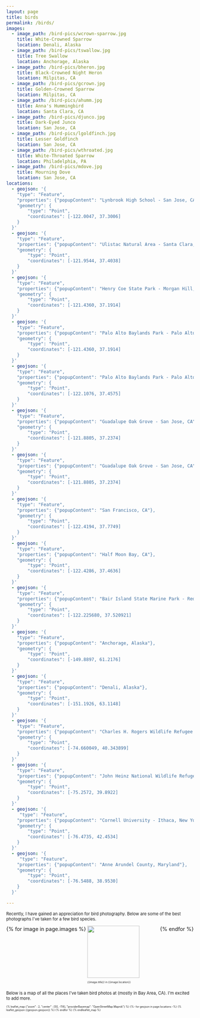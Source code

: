 ```yaml
---
layout: page
title: birds
permalink: /birds/
images:
  - image_path: /bird-pics/wcrown-sparrow.jpg
    title: White-Crowned Sparrow
    location: Denali, Alaska
  - image_path: /bird-pics/tswallow.jpg
    title: Tree Swallow 
    location: Anchorage, Alaska 
  - image_path: /bird-pics/bheron.jpg
    title: Black-Crowned Night Heron
    location: Milpitas, CA
  - image_path: /bird-pics/gcrown.jpg
    title: Golden-Crowned Sparrow
    location: Milpitas, CA
  - image_path: /bird-pics/ahumm.jpg
    title: Anna's Hummingbird 
    location: Santa Clara, CA
  - image_path: /bird-pics/djunco.jpg
    title: Dark-Eyed Junco 
    location: San Jose, CA
  - image_path: /bird-pics/lgoldfinch.jpg
    title: Lesser Goldfinch 
    location: San Jose, CA
  - image_path: /bird-pics/wthroated.jpg
    title: White-Throated Sparrow 
    location: Philadelphia, PA
  - image_path: /bird-pics/mdove.jpg
    title: Mourning Dove
    location: San Jose, CA
locations: 
  - geojson: '{
    "type": "Feature", 
    "properties": {"popupContent": "Lynbrook High School - San Jose, CA"},
    "geometry": {
        "type": "Point",
        "coordinates": [-122.0047, 37.3006]
    }
  }'  
  - geojson: '{
    "type": "Feature", 
    "properties": {"popupContent": "Ulistac Natural Area - Santa Clara, CA"},
    "geometry": {
        "type": "Point",
        "coordinates": [-121.9544, 37.4038]
    }
  }'  
  - geojson: '{
    "type": "Feature", 
    "properties": {"popupContent": "Henry Coe State Park - Morgan Hill, CA"},
    "geometry": {
        "type": "Point",
        "coordinates": [-121.4360, 37.1914]
    }
  }'
  - geojson: '{
    "type": "Feature", 
    "properties": {"popupContent": "Palo Alto Baylands Park - Palo Alto, CA"},
    "geometry": {
        "type": "Point",
        "coordinates": [-121.4360, 37.1914]
    }
  }'
  - geojson: '{
    "type": "Feature", 
    "properties": {"popupContent": "Palo Alto Baylands Park - Palo Alto, CA"},
    "geometry": {
        "type": "Point",
        "coordinates": [-122.1076, 37.4575]
    }
  }'
  - geojson: '{
    "type": "Feature", 
    "properties": {"popupContent": "Guadalupe Oak Grove - San Jose, CA"},
    "geometry": {
        "type": "Point",
        "coordinates": [-121.8805, 37.2374]
    }
  }'
  - geojson: '{
    "type": "Feature", 
    "properties": {"popupContent": "Guadalupe Oak Grove - San Jose, CA"},
    "geometry": {
        "type": "Point",
        "coordinates": [-121.8805, 37.2374]
    }
  }'
  - geojson: '{
    "type": "Feature", 
    "properties": {"popupContent": "San Francisco, CA"},
    "geometry": {
        "type": "Point",
        "coordinates": [-122.4194, 37.7749]
    }
  }'
  - geojson: '{
    "type": "Feature", 
    "properties": {"popupContent": "Half Moon Bay, CA"},
    "geometry": {
        "type": "Point",
        "coordinates": [-122.4286, 37.4636]
    }
  }'
  - geojson: '{
    "type": "Feature", 
    "properties": {"popupContent": "Bair Island State Marine Park - Redwood City, CA"},
    "geometry": {
        "type": "Point",
        "coordinates": [-122.225680, 37.520921]
    }
  }'
  - geojson: '{
    "type": "Feature", 
    "properties": {"popupContent": "Anchorage, Alaska"},
    "geometry": {
        "type": "Point",
        "coordinates": [-149.8897, 61.2176]
    }
  }'
  - geojson: '{
    "type": "Feature", 
    "properties": {"popupContent": "Denali, Alaska"},
    "geometry": {
        "type": "Point",
        "coordinates": [-151.1926, 63.1148]
    }
  }'
  - geojson: '{
    "type": "Feature", 
    "properties": {"popupContent": "Charles H. Rogers Wildlife Refugee - Princeton, NJ"},
    "geometry": {
        "type": "Point",
        "coordinates": [-74.660049, 40.343899]
    }
  }'
  - geojson: '{
    "type": "Feature", 
    "properties": {"popupContent": "John Heinz National Wildlife Refuge - Philadelphia, PA"},
    "geometry": {
        "type": "Point",
        "coordinates": [-75.2572, 39.8922]
    }
  }'
  - geojson: '{
     "type": "Feature", 
    "properties": {"popupContent": "Cornell University - Ithaca, New York"},
    "geometry": {
        "type": "Point",
        "coordinates": [-76.4735, 42.4534]
    }
  }'
  - geojson: '{
     "type": "Feature", 
    "properties": {"popupContent": "Anne Arundel County, Maryland"},
    "geometry": {
        "type": "Point",
        "coordinates": [-76.5488, 38.9530]
    }
  }'

---
```


<p class="reg"> Recently, I have gained an appreciation for bird photography. Below are some of the best photographs I've taken for a few bird species. </p>

<div class="container"> 
    <div class="photo-gallery">
        <div class="column">
            {% for image in page.images %}
                <div class="photo">
                    <img src="{{image.image_path}}">
                    <p> <em>{{image.title}} </em> in {{image.location}}  </p>
                </div>
            {% endfor %}
        </div>
    </div>
</div>

<p class="reg"> Below is a map of all the places I've taken bird photos at (mostly in Bay Area, CA). I'm excited to add more. </p>

{% leaflet_map {"zoom" : 2,
                "center" : [50, -114],
                "providerBasemap": "OpenStreetMap.Mapnik"} %}
{%- for geojson in page.locations -%}
{% leaflet_geojson {{geojson.geojson}} %}
{% endfor %}
{% endleaflet_map %}

<style>

.column {
    display: flex; 
    flex-direction: row; 
    flex-wrap: wrap; 
    width: 100%;
}

@media(min-width: 800px) and (max-width: 1000px) {
  .photo {
    margin-left: 0.25em;
    margin-right: 0.25em;
  }
} 

@media(max-width: 800px) {
    .column {
        gap: 1em;
    }
}

.photo {
    flex: 33.33%
}

img {
    width: 10em; 
    object-fit: cover;
}

p {
    font-size: 0.5em;
}

.reg {
  font-size: 0.8em; 
}

</style>
